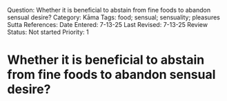 Question: Whether it is beneficial to abstain from fine foods to abandon sensual desire?
Category: Kāma
Tags: food; sensual; sensuality; pleasures
Sutta References:
Date Entered: 7-13-25
Last Revised: 7-13-25
Review Status: Not started
Priority: 1

# Whether it is beneficial to abstain from fine foods to abandon sensual desire?
